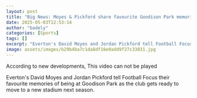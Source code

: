```yaml
---
layout: post
title: "Big News: Moyes & Pickford share favourite Goodison Park memories"
date: 2025-05-03T12:53:14
author: "badely"
categories: [Sports]
tags: []
excerpt: "Everton's David Moyes and Jordan Pickford tell Football Focus their favourite memories of being at Goodison Park as the club gets ready to move to a n"
image: assets/images/b29b4ba7c1da8df16e0add9f27c33831.jpg
---
```


According to new developments, This video can not be played

Everton's David Moyes and Jordan Pickford tell Football Focus their favourite memories of being at Goodison Park as the club gets ready to move to a new stadium next season.

